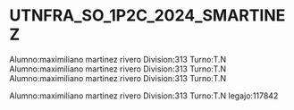 # UTNFRA_SO_1P2C_2024_SMARTINEZ
Alumno:maximiliano martinez rivero
Division:313
Turno:T.N
Alumno:maximiliano martinez rivero
Division:313
Turno:T.N
Alumno:maximiliano martinez rivero
Division:313
Turno:T.N


Alumno:maximiliano martinez rivero
Division:313
Turno:T.N
legajo:117842

